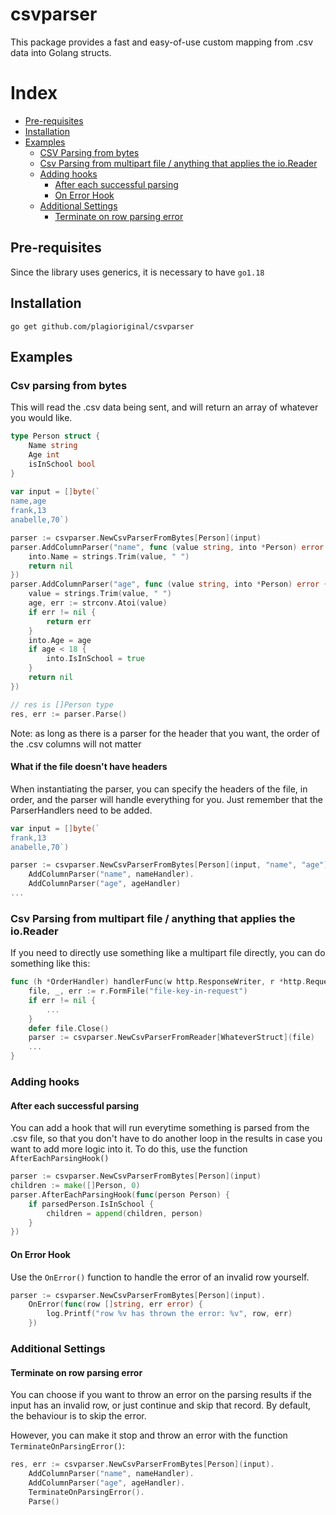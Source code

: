 # csvparser
This package provides a fast and easy-of-use custom mapping from .csv data into Golang structs.

# Index
- [Pre-requisites](#pre-requisites)
- [Installation](#installation)
- [Examples](#examples)
    - [CSV Parsing from bytes](#csv-parsing-from-bytes)
    - [Csv Parsing from multipart file / anything that applies the io.Reader](#csv-parsing-from-multipart-file--anything-that-applies-the-ioreader)
    - [Adding hooks](#adding-hooks)
      - [After each successful parsing](#after-each-successful-parsing)
      - [On Error Hook](#on-error-hook)
    - [Additional Settings](#additional-settings)
      - [Terminate on row parsing error](#terminate-on-row-parsing-error)

## Pre-requisites
Since the library uses generics, it is necessary to have `go1.18`

## Installation
```
go get github.com/plagioriginal/csvparser
```

## Examples

### Csv parsing from bytes
This will read the .csv data being sent, and will return an array of whatever you would like.

```go
type Person struct {
	Name string
	Age int
	isInSchool bool
}
    
var input = []byte(`
name,age
frank,13
anabelle,70`)

parser := csvparser.NewCsvParserFromBytes[Person](input)
parser.AddColumnParser("name", func (value string, into *Person) error {
    into.Name = strings.Trim(value, " ")
    return nil
})
parser.AddColumnParser("age", func (value string, into *Person) error {
    value = strings.Trim(value, " ")
    age, err := strconv.Atoi(value)
    if err != nil {
        return err
    }
    into.Age = age
    if age < 18 {
	    into.IsInSchool = true	
    }
    return nil
})

// res is []Person type
res, err := parser.Parse()
```

Note: as long as there is a parser for the header that you want, the order of the .csv columns will not matter

#### What if the file doesn't have headers
When instantiating the parser, you can specify the headers of the file, in order, and the parser will handle everything 
for you. Just remember that the ParserHandlers need to be added.

```go
var input = []byte(`
frank,13
anabelle,70`)

parser := csvparser.NewCsvParserFromBytes[Person](input, "name", "age").
	AddColumnParser("name", nameHandler).
	AddColumnParser("age", ageHandler)
...
```
### Csv Parsing from multipart file / anything that applies the io.Reader
If you need to directly use something like a multipart file directly, you can do something like this:
```go
func (h *OrderHandler) handlerFunc(w http.ResponseWriter, r *http.Request) {
    file, _, err := r.FormFile("file-key-in-request")
    if err != nil {
        ...
    }
    defer file.Close()
    parser := csvparser.NewCsvParserFromReader[WhateverStruct](file)
    ...
}
```

### Adding hooks

#### After each successful parsing
You can add a hook that will run everytime something is parsed from the .csv file, 
so that you don't have to do another loop in the results in case you want to add more logic into it.
To do this, use the function `AfterEachParsingHook()`

```go
parser := csvparser.NewCsvParserFromBytes[Person](input)
children := make([]Person, 0)
parser.AfterEachParsingHook(func(person Person) {
    if parsedPerson.IsInSchool {
        children = append(children, person)
    }
})
```

#### On Error Hook
Use the `OnError()` function to handle the error of an invalid row yourself.
```go
parser := csvparser.NewCsvParserFromBytes[Person](input).
    OnError(func(row []string, err error) {
        log.Printf("row %v has thrown the error: %v", row, err)
    })
```

### Additional Settings
#### Terminate on row parsing error
You can choose if you want to throw an error on the parsing results if the input has an invalid row, or 
just continue and skip that record.
By default, the behaviour is to skip the error. 

However, you can make it stop and throw an error with the function
`TerminateOnParsingError()`:

```go
res, err := csvparser.NewCsvParserFromBytes[Person](input).
    AddColumnParser("name", nameHandler).
    AddColumnParser("age", ageHandler).
    TerminateOnParsingError().
    Parse()
```